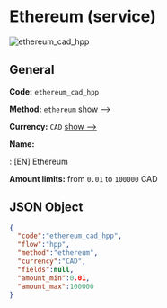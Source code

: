 
# Ethereum (service) 
![ethereum_cad_hpp](https://static.openfintech.io/payment_methods/ethereum_cad_hpp/logo.svg?w=400&c=v0.59.26#w200)  

## General 
 
**Code:** `ethereum_cad_hpp` 
 
**Method:** `ethereum` 
 [show -->](/payment-methods/ethereum/) 
 
**Currency:** `CAD` [show -->](/currencies/CAD/) 
 
**Name:** 
 
:	[EN] Ethereum 
 
**Amount limits:** from `0.01` to `100000` CAD 

## JSON Object 

```json
{
  "code":"ethereum_cad_hpp",
  "flow":"hpp",
  "method":"ethereum",
  "currency":"CAD",
  "fields":null,
  "amount_min":0.01,
  "amount_max":100000
}
```  
